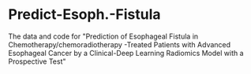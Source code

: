# Predict-Esoph.-Fistula
The data and code for "Prediction of Esophageal Fistula in Chemotherapy/chemoradiotherapy -Treated Patients with Advanced Esophageal Cancer by a Clinical-Deep Learning Radiomics Model with a Prospective Test"
